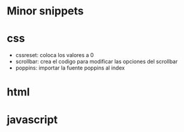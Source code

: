 # Minor snippets

# css

- cssreset: coloca los valores a 0
- scrollbar: crea el codigo para modificar las opciones del scrollbar
- poppins: importar la fuente poppins al index

# html


# javascript